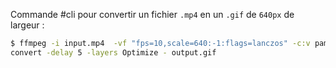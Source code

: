 Commande #cli pour convertir un fichier `.mp4` en un `.gif` de `640px` de largeur :

```sh
$ ffmpeg -i input.mp4  -vf "fps=10,scale=640:-1:flags=lanczos" -c:v pam -f image2pipe - | \
convert -delay 5 -layers Optimize - output.gif
```